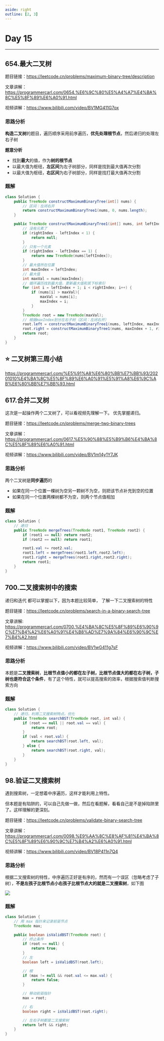 ```yaml
---
aside: right
outline: [2, 3]
---
```


# Day 15

---

## 654.最大二叉树

题目链接：https://leetcode.cn/problems/maximum-binary-tree/description

文章讲解：https://programmercarl.com/0654.%E6%9C%80%E5%A4%A7%E4%BA%8C%E5%8F%89%E6%A0%91.html

视频讲解：https://www.bilibili.com/video/BV1MG411G7ox

### 思路分析

**构造二叉树**的题目，遍历顺序采用前序遍历，**优先处理根节点**，然后递归的处理左右子树

**题意分析**

- 找到**最大**的值，作为**树的根节点**
- 以最大值为枢纽，**左区间**为左子树部分，同样是找到最大值再次分割
- 以最大值为枢纽，**右区间**为右子树部分，同样是找打最大值再次分割

### 题解

```java
class Solution {
    public TreeNode constructMaximumBinaryTree(int[] nums) {
        // 区间：左闭右开
        return constructMaximumBinaryTree1(nums, 0, nums.length);
    }

    public TreeNode constructMaximumBinaryTree1(int[] nums, int leftIndex, int rightIndex) {
        // 没有元素了
        if (rightIndex - leftIndex < 1) {
            return null;
        }
        // 只有一个元素
        if (rightIndex - leftIndex == 1) {
            return new TreeNode(nums[leftIndex]);
        }
        // 最大值所在位置
        int maxIndex = leftIndex;
        // 最大值
        int maxVal = nums[maxIndex];
        // 循环遍历找到最大值，更新最大值和其下标索引
        for (int i = leftIndex + 1; i < rightIndex; i++) {
            if (nums[i] > maxVal){
                maxVal = nums[i];
                maxIndex = i;
            }
        }
        TreeNode root = new TreeNode(maxVal);
        // 根据maxIndex划分左右子树（区间：左闭右开）
        root.left = constructMaximumBinaryTree1(nums, leftIndex, maxIndex);
        root.right = constructMaximumBinaryTree1(nums, maxIndex + 1, rightIndex);
        return root;
    }
}
```

## ⭐ 二叉树第三周小结

https://programmercarl.com/%E5%91%A8%E6%80%BB%E7%BB%93/20201010%E4%BA%8C%E5%8F%89%E6%A0%91%E5%91%A8%E6%9C%AB%E6%80%BB%E7%BB%93.html

## 617.合并二叉树

这次是一起操作两个二叉树了，可以看视频先理解一下。 优先掌握递归。

题目链接：https://leetcode.cn/problems/merge-two-binary-trees

文章讲解：https://programmercarl.com/0617.%E5%90%88%E5%B9%B6%E4%BA%8C%E5%8F%89%E6%A0%91.html

视频讲解：https://www.bilibili.com/video/BV1m14y1Y7JK

### 思路分析

两个二叉树是**同步遍历**的

- 如果在同一个位置一棵树为空另一颗树不为空，则把该节点补充到空的位置
- 如果在同一个位置两棵树都不为空，则两个节点值相加

### 题解

```java
class Solution {
    // 递归
    public TreeNode mergeTrees(TreeNode root1, TreeNode root2) {
        if (root1 == null) return root2;
        if (root2 == null) return root1;

        root1.val += root2.val;
        root1.left = mergeTrees(root1.left,root2.left);
        root1.right = mergeTrees(root1.right,root2.right);
        return root1;
    }
}
```

## 700.二叉搜索树中的搜索

递归和迭代 都可以掌握以下，因为本题比较简单， 了解一下二叉搜索树的特性

题目链接：https://leetcode.cn/problems/search-in-a-binary-search-tree

文章讲解: https://programmercarl.com/0700.%E4%BA%8C%E5%8F%89%E6%90%9C%E7%B4%A2%E6%A0%91%E4%B8%AD%E7%9A%84%E6%90%9C%E7%B4%A2.html

视频讲解：https://www.bilibili.com/video/BV1wG411g7sF

### 思路分析

本题是**二叉搜索树**，**比根节点值小的都在左子树，比根节点值大的都在右子树，子树也是符合这个条件**，有了这个特性，就可以提高搜索的效率，根据搜索值判断搜索方向

### 题解

```java
class Solution {
    // 递归，利用二叉搜索树特点，优化
    public TreeNode searchBST(TreeNode root, int val) {
        if (root == null || root.val == val) {
            return root;
        }
        if (val < root.val) {
            return searchBST(root.left, val);
        } else {
            return searchBST(root.right, val);
        }
    }
}
```

## 98.验证二叉搜索树

遇到搜索树，一定想着中序遍历，这样才能利用上特性。

但本题是有陷阱的，可以自己先做一做，然后在看题解，看看自己是不是掉陷阱里了。这样理解的更深刻。

题目链接：https://leetcode.cn/problems/validate-binary-search-tree

文章讲解：https://programmercarl.com/0098.%E9%AA%8C%E8%AF%81%E4%BA%8C%E5%8F%89%E6%90%9C%E7%B4%A2%E6%A0%91.html

视频讲解：https://www.bilibili.com/video/BV18P411n7Q4

### 思路分析

根据二叉搜索树的特性，中序遍历正好是有序的，然而有一个误区（忽略考虑了子树），**不是左孩子比根节点小右孩子比根节点大的就是二叉搜索树**，如下图

<image src="https://file1.kamacoder.com/i/algo/20230310000824.png" style="margin: 0px auto"/>

### 题解

```java
class Solution {
    // 用 max 指针来记录前驱节点
    TreeNode max;

    public boolean isValidBST(TreeNode root) {
        // 终止条件
        if (root == null) {
            return true;
        }
        // 左
        boolean left = isValidBST(root.left);

        // 根
        if (max != null && root.val <= max.val) {
            return false;
        }

        // 移动前驱指针
        max = root;

        // 右
        boolean right = isValidBST(root.right);

        // 左右子树都是二叉搜索树
        return left && right;
    }
}
```

